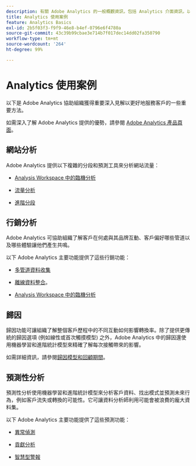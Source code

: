 ```yaml
---
description: 有關 Adobe Analytics 的一般概觀資訊，包括 Analytics 介面資訊，以及管理員、分析師、使用者和開發人員快速入門資訊。
title: Analytics 使用案例
feature: Analytics Basics
exl-id: 2b5f03f3-f9f9-46e8-b4ef-0796e6f4780a
source-git-commit: 43c39b99cbae3e714b7f017dec14dd02fa350790
workflow-type: tm+mt
source-wordcount: '264'
ht-degree: 99%

---
```


# Analytics 使用案例

以下是 Adobe Analytics 協助組織獲得重要深入見解以更好地服務客戶的一些重要方法。

如需深入了解 Adobe Analytics 提供的優勢，請參閱 [Adobe Analytics 產品頁面](https://business.adobe.com/products/analytics/adobe-analytics.html)。

## 網站分析

Adobe Analytics 提供以下複雜的分段和預測工具來分析網站流量：

* [Analysis Workspace 中的臨機分析](/help/analyze/analysis-workspace/home.md)

* [流量分析](/help/analyze/analysis-workspace/visualizations/c-flow/flow.md)

* [進階分段](https://experienceleague.adobe.com/docs/analytics/components/segmentation/seg-home.html)


## 行銷分析

Adobe Analytics 可協助組織了解客戶在何處與其品牌互動、客戶偏好哪些管道以及哪些體驗讓他們產生共鳴。

以下 Adobe Analytics 主要功能提供了這些行銷功能：

* [多管道資料收集](https://experienceleague.adobe.com/docs/analytics/analyze/reports-analytics/reporting-interface/overview-data-collection.html?lang=zh-Hant)

* [離線資料整合](https://experienceleague.adobe.com/docs/analytics/import/data-sources/overview.html)。

* [Analysis Workspace 中的臨機分析](/help/analyze/analysis-workspace/home.md)

## 歸因

歸因功能可讓組織了解整個客戶歷程中的不同互動如何影響轉換率。除了提供更傳統的歸因選項 (例如線性或首次觸摸模型) 之外，Adobe Analytics 中的歸因還使用機器學習和進階統計模型來精確了解每次接觸帶來的影響。

如需詳細資訊，請參閱[歸因模型和回顧期間](/help/analyze/analysis-workspace/attribution/models.md)。

## 預測性分析

預測性分析使用機器學習和進階統計模型來分析客戶資料、找出模式並預測未來行為，例如客戶流失或轉換的可能性。它可讓資料分析師利用可能會被浪費的龐大資料集。

以下 Adobe Analytics 主要功能提供了這些預測功能：

* [異常偵測](#anomaly-detection)

* [貢獻分析](#contribution-analysis)

* [智慧型警報](#intelligent-alerts)
